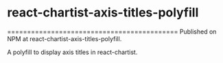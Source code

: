 # react-chartist-axis-titles-polyfill

===========================================
Published on NPM at react-chartist-axis-titles-polyfill.

A polyfill to display axis titles in react-chartist.
